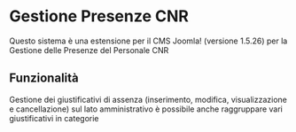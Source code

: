 # Gestione Presenze CNR 

Questo sistema è una estensione per il CMS Joomla! (versione 1.5.26) per la Gestione delle Presenze del Personale CNR

## Funzionalità

Gestione dei giustificativi di assenza (inserimento, modifica, visualizzazione e cancellazione) sul lato amministrativo è possibile anche raggruppare vari giustificativi in categorie

